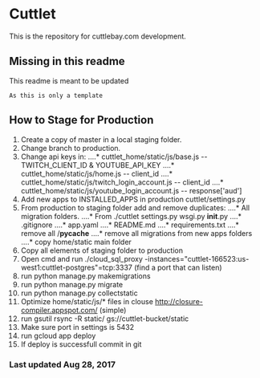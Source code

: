 # Cuttlet

This is the repository for cuttlebay.com development.

## Missing in this readme

This readme is meant to be updated

```
As this is only a template
```

## How to Stage for Production
1. Create a copy of master in a local staging folder.
2. Change branch to production.
3. Change api keys in:
....* cuttlet_home/static/js/base.js -- TWITCH_CLIENT_ID & YOUTUBE_API_KEY
....* cuttlet_home/static/js/home.js -- client_id
....* cuttlet_home/static/js/twitch_login_account.js -- client_id
....* cuttlet_home/static/js/youtube_login_account.js -- response['aud']
4. Add new apps to INSTALLED_APPS in production cuttlet/settings.py
5. From production to staging folder add and remove duplicates:
....* All migration folders.
....* From ./cuttlet settings.py wsgi.py __init__.py
....* .gitignore
....* app.yaml
....* README.md
....* requirements.txt
....* remove all /__pycache__
....* remove all migrations from new apps folders
....* copy home/static main folder
6. Copy all elements of staging folder to production
7. Open cmd and run ./cloud_sql_proxy -instances="cuttlet-166523:us-west1:cuttlet-postgres"=tcp:3337 (find a port that can listen)
8. run python manage.py makemigrations
9. run python manage.py migrate
10. run python manage.py collectstatic
11. Optimize home/static/js/* files in clouse http://closure-compiler.appspot.com/ (simple)
12. run gsutil rsync -R static/ gs://cuttlet-bucket/static
13. Make sure port in settings is 5432
14. run gcloud app deploy
15. If deploy is successfull commit in git

### Last updated Aug 28, 2017
